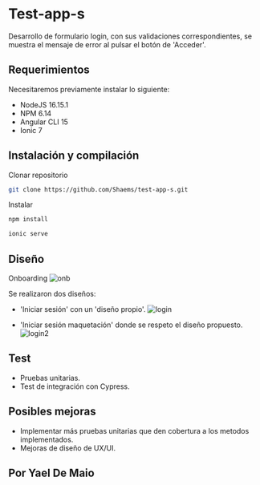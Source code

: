 # Test-app-s

Desarrollo de formulario login, con sus validaciones correspondientes, se muestra el mensaje de error al pulsar el botón de 'Acceder'.

## Requerimientos

Necesitaremos previamente instalar lo siguiente:
- NodeJS 16.15.1
- NPM 6.14
- Angular CLI 15
- Ionic 7

## Instalación y compilación

Clonar repositorio
```bash
git clone https://github.com/Shaems/test-app-s.git
```
Instalar
```bash
npm install
```
```bash
ionic serve
```


## Diseño

Onboarding
![onb](https://github.com/Shaems/test-app-s/assets/53309793/ee97f035-193e-4f0a-ab40-4fda90194f1a)


Se realizaron dos diseños:
- 'Iniciar sesión' con un 'diseño propio'.
![login](https://github.com/Shaems/test-app-s/assets/53309793/3308cf15-7976-4406-991c-0950833d68f6)


- 'Iniciar sesión maquetación' donde se respeto el diseño propuesto.
![login2](https://github.com/Shaems/test-app-s/assets/53309793/0988f40c-4a05-4fb0-9fec-9ec99638a4fc)


## Test

- Pruebas unitarias.
- Test de integración con Cypress.

## Posibles mejoras

- Implementar más pruebas unitarias que den cobertura a los metodos implementados.
- Mejoras de diseño de UX/UI.

## Por Yael De Maio
